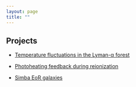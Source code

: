 ```yaml
---
layout: page
title: ""
---
```


## Projects

* [Temperature fluctuations in the Lyman-&alpha; forest](T_fluc_forest/)

* [Photoheating feedback during reionization](ArepoRT_reion/)

* [Simba EoR galaxies](Simba_EoR/)

